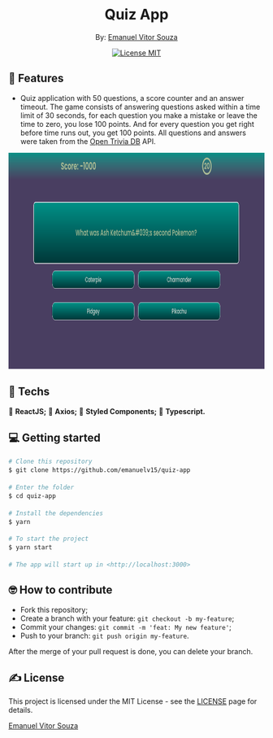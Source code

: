 <h1 align="center">
  <br>
  <br>
  Quiz App
</h1>

<p align="center">By: <a href="http://github.com/emanuelv15">Emanuel Vitor Souza</a></p>

<p align="center">
  <a href="https://opensource.org/licenses/MIT">
    <img src="https://img.shields.io/badge/license-MIT-green.svg" alt="License MIT">
  </a>
</p>

## 📜 Features

<ul>
  <li><p>Quiz application with 50 questions, a score counter and an answer timeout. The game consists of answering questions asked within a time limit of 30 seconds, for each question you make a mistake or leave the time to zero, you lose 100 points. And for every question you get right before time runs out, you get 100 points. All questions and answers were taken from the <a href="https://opentdb.com/">Open Trivia DB</a> API.</p></li>
</ul>

<div align="center">
  <img src=".github/home.png" alt="quizz" height="425">
</div>

## 🧰 Techs

[//]: # 'Add the features of your project here:'

🔷 **ReactJS;**
🔷 **Axios;**
🔷 **Styled Components;**
🔷 **Typescript.**

## 💻 Getting started

```bash
# Clone this repository
$ git clone https://github.com/emanuelv15/quiz-app

# Enter the folder
$ cd quiz-app

# Install the dependencies
$ yarn

# To start the project
$ yarn start

# The app will start up in <http://localhost:3000>

```

## 🤓 How to contribute

<ul>
  <li>Fork this repository;</li>
  <li>Create a branch with your feature: <code>git checkout -b my-feature</code>;</li>
  <li>Commit your changes: <code>git commit -m 'feat: My new feature'</code>;</li>
  <li>Push to your branch: <code>git push origin my-feature</code>.</li>
</ul>

<p>After the merge of your pull request is done, you can delete your branch.</p>

## ✍️ License

This project is licensed under the MIT License - see the [LICENSE](https://opensource.org/licenses/MIT) page for details.

<a href="http://github.com/emanuelv15">Emanuel Vitor Souza</a>
